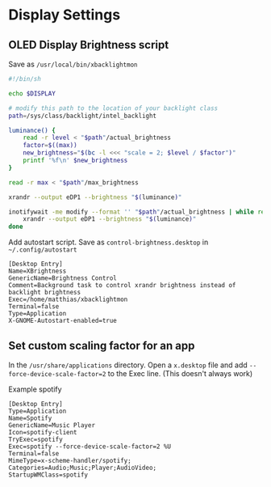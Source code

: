 # Display Settings

## OLED Display Brightness script

Save as `/usr/local/bin/xbacklightmon`

```sh
#!/bin/sh

echo $DISPLAY

# modify this path to the location of your backlight class
path=/sys/class/backlight/intel_backlight

luminance() {
    read -r level < "$path"/actual_brightness
    factor=$((max))
    new_brightness="$(bc -l <<< "scale = 2; $level / $factor")"
    printf '%f\n' $new_brightness
}

read -r max < "$path"/max_brightness

xrandr --output eDP1 --brightness "$(luminance)"

inotifywait -me modify --format '' "$path"/actual_brightness | while read; do
    xrandr --output eDP1 --brightness "$(luminance)"
done
```

Add autostart script. Save as `control-brightness.desktop` in `~/.config/autostart`

```
[Desktop Entry]
Name=XBrightness
GenericName=Brightness Control
Comment=Background task to control xrandr brightness instead of backlight brightness
Exec=/home/matthias/xbacklightmon
Terminal=false
Type=Application
X-GNOME-Autostart-enabled=true
```

## Set custom scaling factor for an app

In the `/usr/share/applications` directory. Open a `x.desktop` file and add `--force-device-scale-factor=2` to the Exec line. (This doesn't always work)

Example spotify

```
[Desktop Entry]
Type=Application
Name=Spotify
GenericName=Music Player
Icon=spotify-client
TryExec=spotify
Exec=spotify --force-device-scale-factor=2 %U
Terminal=false
MimeType=x-scheme-handler/spotify;
Categories=Audio;Music;Player;AudioVideo;
StartupWMClass=spotify
```